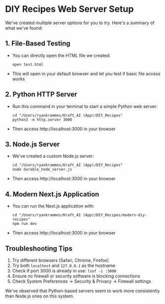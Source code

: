 # DIY Recipes Web Server Setup

We've created multiple server options for you to try. Here's a summary of what we've found:

## 1. File-Based Testing
- You can directly open the HTML file we created:
  ```
  open test.html
  ```
- This will open in your default browser and let you test if basic file access works

## 2. Python HTTP Server
- Run this command in your terminal to start a simple Python web server:
  ```
  cd "/Users/ryankrammes/Kraft_AI (App)/DIY_Recipes"
  python3 -m http.server 3000
  ```
- Then access http://localhost:3000 in your browser

## 3. Node.js Server
- We've created a custom Node.js server:
  ```
  cd "/Users/ryankrammes/Kraft_AI (App)/DIY_Recipes"
  node durable_node_server.js
  ```
- Then access http://localhost:3000 in your browser

## 4. Modern Next.js Application
- You can run the Next.js application with:
  ```
  cd "/Users/ryankrammes/Kraft_AI (App)/DIY_Recipes/modern-diy-recipes"
  npm run dev
  ```
- Then access http://localhost:3000 in your browser

## Troubleshooting Tips
1. Try different browsers (Safari, Chrome, Firefox)
2. Try both `localhost` and `127.0.0.1` as the hostname
3. Check if port 3000 is already in use: `lsof -i :3000`
4. Ensure no firewall or security software is blocking connections
5. Check System Preferences → Security & Privacy → Firewall settings

We've observed that Python-based servers seem to work more consistently than Node.js ones on this system.